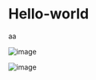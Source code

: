 Hello-world
===========

aa

![image](https://github.com/kenkenji/Hello-world/assets/2208309/0bf7ebd8-31f9-4aa5-9da3-eec09a7303dd)

![image](https://github.com/kenkenji/Hello-world/assets/2208309/5d3bbcfd-48c2-40ae-a8b3-8835fce7371d)
